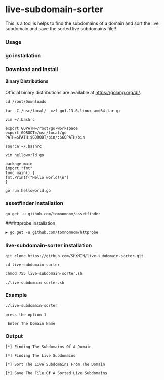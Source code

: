 # live-subdomain-sorter

This is a tool is helps to find the subdomains of a domain and sort the live subdomain and save the sorted live subdomains file!!

### Usage

### go installation

### Download and Install

#### Binary Distributions

Official binary distributions are available at https://golang.org/dl/.
```
cd /root/Downloads
```
```
tar -C /usr/local/ -xzf go1.13.6.linux-amd64.tar.gz
```
```
vim ~/.bashrc
```
```
export GOPATH=/root/go-workspace
export GOROOT=/usr/local/go
PATH=$PATH:$GOROOT/bin/:$GOPATH/bin
```
```
source ~/.bashrc
```
```
vim helloworld.go
```
```
package main
import "fmt"
func main() {
fmt.Printf("Hello world!\n")
}
```
```
go run helloworld.go
```
### assetfinder installation

```
go get -u github.com/tomnomnom/assetfinder
```
###httprobe installation

```
▶ go get -u github.com/tomnomnom/httprobe
```


### live-subdomain-sorter installation

```
git clone https://github.com/SHXMIM/live-subdomain-sorter.git
```
```
cd live-subdomain-sorter
```
```
chmod 755 live-subdomain-sorter.sh
```
```
./live-subdomain-sorter.sh
``` 
### Example

```
./live-subdomain-sorter

press the option 1

 Enter The Domain Name 
```
### Output
```
[*] Finding The Subdomains Of A Domain

[*] Finding The Live Subdomains

[*] Sort The Live Subdomains From The Domain

[*] Save The File Of A Sorted Live Subdomains
```
